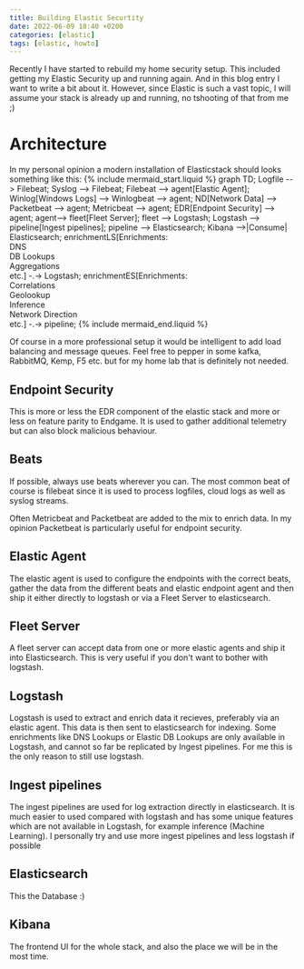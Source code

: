 ```yaml
---
title: Building Elastic Securtity
date: 2022-06-09 18:40 +0200
categories: [elastic]
tags: [elastic, howto]
---
```


Recently I have started to rebuild my home security setup.
This included getting my Elastic Security up and running again.
And in this blog entry I want to write a bit about it.
However, since Elastic is such a vast topic, I will assume your stack is already up and running, no tshooting of that
from me ;)

# Architecture

In my personal opinion a modern installation of Elasticstack should looks something like this:
{% include mermaid_start.liquid %}
graph TD;
Logfile --> Filebeat;
Syslog --> Filebeat;
Filebeat --> agent[Elastic Agent];
Winlog[Windows Logs] --> Winlogbeat --> agent;
ND[Network Data] --> Packetbeat --> agent;
Metricbeat --> agent;
EDR[Endpoint Security] --> agent;
agent--> fleet[Fleet Server];
fleet --> Logstash;
Logstash --> pipeline[Ingest pipelines];
pipeline --> Elasticsearch;
Kibana -->|Consume| Elasticsearch;
enrichmentLS[Enrichments:<br>DNS<br>DB Lookups<br>Aggregations<br>etc.] -.-> Logstash;
enrichmentES[Enrichments:<br>Correlations<br>Geolookup<br>Inference<br>Network Direction<br>etc.] -.-> pipeline;
{% include mermaid_end.liquid %}

Of course in a more professional setup it would be intelligent to add load balancing and message queues.
Feel free to pepper in some kafka, RabbitMQ, Kemp, F5 etc. but for my home lab that is definitely not needed.

## Endpoint Security

This is more or less the EDR component of the elastic stack and more or less on feature parity to Endgame.
It is used to gather additional telemetry but can also block malicious behaviour.

## Beats

If possible, always use beats wherever you can.
The most common beat of course is filebeat since it is used to process logfiles, cloud logs as well as syslog streams.

Often Metricbeat and Packetbeat are added to the mix to enrich data. In my opinion Packetbeat is particularly useful
for endpoint security.

## Elastic Agent

The elastic agent is used to configure the endpoints with the correct beats, gather the data from the different beats
and elastic endpoint agent and then ship it either directly to logstash or via a Fleet Server to elasticsearch.

## Fleet Server

A fleet server can accept data from one or more elastic agents and ship it into Elasticsearch.
This is very useful if you don't want to bother with logstash.

## Logstash

Logstash is used to extract and enrich data it recieves, preferably via an elastic agent.
This data is then sent to elasticsearch for indexing.
Some enrichments like DNS Lookups or Elastic DB Lookups are only available in Logstash, and cannot so far be replicated
by Ingest pipelines.
For me this is the only reason to still use logstash.

## Ingest pipelines

The ingest pipelines are used for log extraction directly in elasticsearch.
It is much easier to used compared with logstash and has some unique features which are not available in Logstash, for
example inference (Machine Learning).
I personally try and use more ingest pipelines and less logstash if possible

## Elasticsearch

This the Database :)

## Kibana

The frontend UI for the whole stack, and also the place we will be in the most time.
